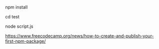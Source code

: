 npm install

cd test

node script.js

https://www.freecodecamp.org/news/how-to-create-and-publish-your-first-npm-package/
